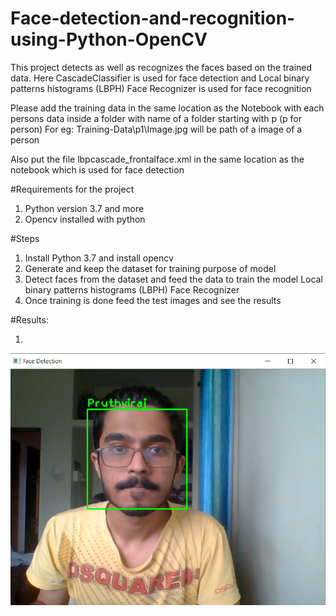 # Face-detection-and-recognition-using-Python-OpenCV
This project detects as well as recognizes the faces based on the trained data. Here CascadeClassifier is used for face detection and Local binary patterns histograms (LBPH) Face Recognizer is used for face recognition

Please add the training data in the same location as the Notebook with each persons data inside a folder with name of a folder starting with p (p for person)
For eg: Training-Data\\p1\\Image.jpg will be path of a image of a person

Also put the file lbpcascade_frontalface.xml in the same location as the notebook which is used for face detection

#Requirements for the project
1. Python version 3.7 and more
2. Opencv installed with python


#Steps
1. Install Python 3.7 and install opencv 
2. Generate and keep the dataset for training purpose of model
3. Detect faces from the dataset and feed the data to train the model Local binary patterns histograms (LBPH) Face Recognizer
4. Once training is done feed the test images and see the results

#Results:

1.

![Alt text](results/1.png?raw=true "Pruthviraj")



